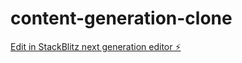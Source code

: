 # content-generation-clone

[Edit in StackBlitz next generation editor ⚡️](https://stackblitz.com/~/github.com/amrakori/content-generation-clone)